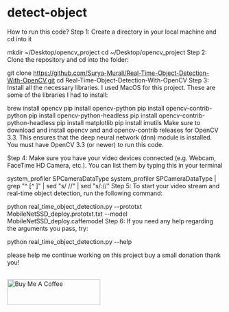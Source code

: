 # detect-object
How to run this code?
Step 1: Create a directory in your local machine and cd into it

mkdir ~/Desktop/opencv_project
cd ~/Desktop/opencv_project
Step 2: Clone the repository and cd into the folder:

git clone https://github.com/Surya-Murali/Real-Time-Object-Detection-With-OpenCV.git
cd Real-Time-Object-Detection-With-OpenCV
Step 3: Install all the necessary libraries. I used MacOS for this project. These are some of the libraries I had to install:

brew install opencv
pip install opencv-python
pip install opencv-contrib-python
pip install opencv-python-headless
pip install opencv-contrib-python-headless
pip install matplotlib
pip install imutils
Make sure to download and install opencv and and opencv-contrib releases for OpenCV 3.3. This ensures that the deep neural network (dnn) module is installed. You must have OpenCV 3.3 (or newer) to run this code.

Step 4: Make sure you have your video devices connected (e.g. Webcam, FaceTime HD Camera, etc.). You can list them by typing this in your terminal

system_profiler SPCameraDataType
system_profiler SPCameraDataType | grep "^    [^ ]" | sed "s/    //" | sed "s/://"
Step 5: To start your video stream and real-time object detection, run the following command:

python real_time_object_detection.py --prototxt MobileNetSSD_deploy.prototxt.txt --model MobileNetSSD_deploy.caffemodel
Step 6: If you need any help regarding the arguments you pass, try:

python real_time_object_detection.py --help

please help me continue working on this project buy a small donation 
thank you!

</br>
<a href="https://www.buymeacoffee.com/plantholdercrys" target="_blank"><img src="https://cdn.buymeacoffee.com/buttons/v2/default-yellow.png" alt="Buy Me A Coffee" style="height: 60px !important;width: 217px !important;" ></a>

